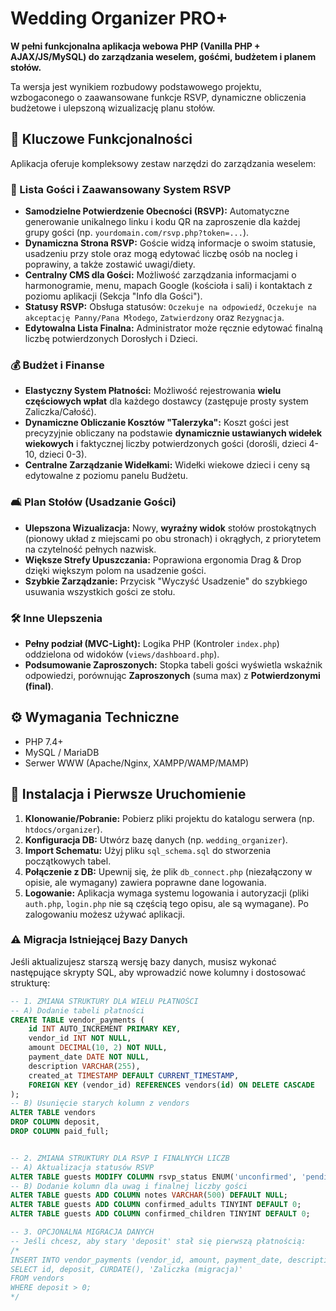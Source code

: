 # Wedding Organizer PRO+

**W pełni funkcjonalna aplikacja webowa PHP (Vanilla PHP + AJAX/JS/MySQL) do zarządzania weselem, gośćmi, budżetem i planem stołów.**

Ta wersja jest wynikiem rozbudowy podstawowego projektu, wzbogaconego o zaawansowane funkcje RSVP, dynamiczne obliczenia budżetowe i ulepszoną wizualizację planu stołów.

## 🌟 Kluczowe Funkcjonalności

Aplikacja oferuje kompleksowy zestaw narzędzi do zarządzania weselem:

### 🤵 Lista Gości i Zaawansowany System RSVP
*   **Samodzielne Potwierdzenie Obecności (RSVP):** Automatyczne generowanie unikalnego linku i kodu QR na zaproszenie dla każdej grupy gości (np. `yourdomain.com/rsvp.php?token=...`).
*   **Dynamiczna Strona RSVP:** Goście widzą informacje o swoim statusie, usadzeniu przy stole oraz mogą edytować liczbę osób na nocleg i poprawiny, a także zostawić uwagi/diety.
*   **Centralny CMS dla Gości:** Możliwość zarządzania informacjami o harmonogramie, menu, mapach Google (kościoła i sali) i kontaktach z poziomu aplikacji (Sekcja "Info dla Gości").
*   **Statusy RSVP:** Obsługa statusów: `Oczekuje na odpowiedź`, `Oczekuje na akceptację Panny/Pana Młodego`, `Zatwierdzony` oraz `Rezygnacja`.
*   **Edytowalna Lista Finalna:** Administrator może ręcznie edytować finalną liczbę potwierdzonych Dorosłych i Dzieci.

### 💰 Budżet i Finanse
*   **Elastyczny System Płatności:** Możliwość rejestrowania **wielu częściowych wpłat** dla każdego dostawcy (zastępuje prosty system Zaliczka/Całość).
*   **Dynamiczne Obliczanie Kosztów "Talerzyka":** Koszt gości jest precyzyjnie obliczany na podstawie **dynamicznie ustawianych widełek wiekowych** i faktycznej liczby potwierdzonych gości (dorośli, dzieci 4-10, dzieci 0-3).
*   **Centralne Zarządzanie Widełkami:** Widełki wiekowe dzieci i ceny są edytowalne z poziomu panelu Budżetu.

### 🛋️ Plan Stołów (Usadzanie Gości)
*   **Ulepszona Wizualizacja:** Nowy, **wyraźny widok** stołów prostokątnych (pionowy układ z miejscami po obu stronach) i okrągłych, z priorytetem na czytelność pełnych nazwisk.
*   **Większe Strefy Upuszczania:** Poprawiona ergonomia Drag & Drop dzięki większym polom na usadzenie gości.
*   **Szybkie Zarządzanie:** Przycisk "Wyczyść Usadzenie" do szybkiego usuwania wszystkich gości ze stołu.

### 🛠️ Inne Ulepszenia
*   **Pełny podział (MVC-Light):** Logika PHP (Kontroler `index.php`) oddzielona od widoków (`views/dashboard.php`).
*   **Podsumowanie Zaproszonych:** Stopka tabeli gości wyświetla wskaźnik odpowiedzi, porównując **Zaproszonych** (suma max) z **Potwierdzonymi (final)**.

## ⚙️ Wymagania Techniczne

*   PHP 7.4+
*   MySQL / MariaDB
*   Serwer WWW (Apache/Nginx, XAMPP/WAMP/MAMP)

## 🚀 Instalacja i Pierwsze Uruchomienie

1.  **Klonowanie/Pobranie:** Pobierz pliki projektu do katalogu serwera (np. `htdocs/organizer`).
2.  **Konfiguracja DB:** Utwórz bazę danych (np. `wedding_organizer`).
3.  **Import Schematu:** Użyj pliku `sql_schema.sql` do stworzenia początkowych tabel.
4.  **Połączenie z DB:** Upewnij się, że plik `db_connect.php` (niezałączony w opisie, ale wymagany) zawiera poprawne dane logowania.
5.  **Logowanie:** Aplikacja wymaga systemu logowania i autoryzacji (pliki `auth.php`, `login.php` nie są częścią tego opisu, ale są wymagane). Po zalogowaniu możesz używać aplikacji.

### ⚠️ Migracja Istniejącej Bazy Danych

Jeśli aktualizujesz starszą wersję bazy danych, musisz wykonać następujące skrypty SQL, aby wprowadzić nowe kolumny i dostosować strukturę:

```sql
-- 1. ZMIANA STRUKTURY DLA WIELU PŁATNOŚCI
-- A) Dodanie tabeli płatności
CREATE TABLE vendor_payments (
    id INT AUTO_INCREMENT PRIMARY KEY,
    vendor_id INT NOT NULL,
    amount DECIMAL(10, 2) NOT NULL,
    payment_date DATE NOT NULL,
    description VARCHAR(255),
    created_at TIMESTAMP DEFAULT CURRENT_TIMESTAMP,
    FOREIGN KEY (vendor_id) REFERENCES vendors(id) ON DELETE CASCADE
);
-- B) Usunięcie starych kolumn z vendors
ALTER TABLE vendors 
DROP COLUMN deposit,
DROP COLUMN paid_full;


-- 2. ZMIANA STRUKTURY DLA RSVP I FINALNYCH LICZB
-- A) Aktualizacja statusów RSVP
ALTER TABLE guests MODIFY COLUMN rsvp_status ENUM('unconfirmed', 'pending', 'confirmed', 'rejected') NOT NULL DEFAULT 'unconfirmed';
-- B) Dodanie kolumn dla uwag i finalnej liczby gości
ALTER TABLE guests ADD COLUMN notes VARCHAR(500) DEFAULT NULL;
ALTER TABLE guests ADD COLUMN confirmed_adults TINYINT DEFAULT 0;
ALTER TABLE guests ADD COLUMN confirmed_children TINYINT DEFAULT 0;

-- 3. OPCJONALNA MIGRACJA DANYCH
-- Jeśli chcesz, aby stary 'deposit' stał się pierwszą płatnością:
/*
INSERT INTO vendor_payments (vendor_id, amount, payment_date, description)
SELECT id, deposit, CURDATE(), 'Zaliczka (migracja)'
FROM vendors
WHERE deposit > 0;
*/
```